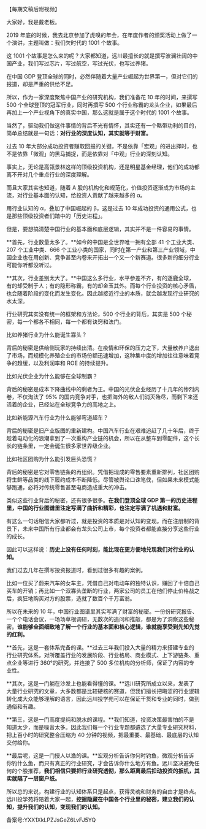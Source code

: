 【每期文稿后附视频】

大家好，我是戴老板。

2019 年底的时候，我去北京参加了虎嗅的年会，在年度作者的颁奖活动上做了一个演讲，主题叫做：我们欠时代的 1001 个故事。

这 1001 个故事是怎么来的呢？大家都知道，远川最擅长的就是撰写波澜壮阔的中国产业，我们写过芯片，写过航空，写过光伏，也写过养猪。

在中国 GDP 登顶全球的同时，必然伴随着大量产业崛起为世界第一，但对它们的报道，却是严重的供给不足。

所以，作为一家深度聚焦中国产业的研究机构，我们准备花 10 年的时间，来撰写 500 个全球登顶的冠军行业，同时再撰写 500 个行业称霸的龙头企业，如果最后再加上一个产业视角下的真实中国，那么这就是属于这个时代的 1001 个故事。

当然了，驱动我们做这件事情的背后不光有情怀，其实还有一个略带功利的目的，简单总结就是一句话：**对行业的深度认知，其实就等于财富。**

过去 10 年大部分成功投资者赚取回报的关键，不是依靠「宏观」的进出择时，也不是依靠「微观」的黑马捕捉，而是依靠对「中观」行业的深刻认知。

事实上，无论是高瓴景林这样的顶级投资机构，还是明星基金经理，他们的成功都离不开对几个重点行业的深度理解。

而且大家其实也知道，随着 A 股的机构化和规范化，价值投资逐渐成为市场的主流，对行业基本面的认知，给投资人贡献了越来越多的 α。

用行业认知的 α，叠加了中国崛起的 β，这是过去 10 年成功投资的通用公式，也是那些顶级投资者们踏中的「历史进程」。

但是，要想搞清楚中国行业的基本面和底层逻辑，其实并不是一件容易的事情。

**首先，行业数量太多了。**如今的中国是全世界唯一拥有全部 41 个工业大类、207 个工业中类、666 个工业小类的国家，同时在第一产业和第三产业领域，中国企业也在用创新、竞争甚至内卷来开拓出一个又一个新赛道。很多新的细分行业可能你听都没听过。

**其次，行业差别太大了。**中国这么多行业，水平参差不齐，有的逐鹿全球，有的却受制于人；有的隐形称霸，有的却金玉其外。而每个行业投资的核心矛盾，也会随着阶段的变化而发生变化。因此越接近行业的本质，就会越发现行业研究的水太深。

行业研究其实没有统一的框架和方法论，500 个行业的背后，其实是 500 个秘密，每一个都各不相同，每一个都有诀窍和法门。

比如养猪行业为什么能诞生寡头？

背后的秘密是供给侧玩家的持续出清。在疫情和环保的压力之下，大量散养户退出了市场，而规模化养殖企业的市场份额迅速增加，这种集中度的增加往往意味着竞争的趋缓，以及利润率和 ROE 的持续提升。

比如光伏企业为什么能够在全球制霸？

背后的秘密是成本下降曲线中的剩者为王。中国的光伏企业经历了十几年的惨烈内卷，不仅淘汰了 95\% 的国内竞争对手，也把海外的敌人们消灭殆尽，而剩下来还活着的企业，已经站在全球竞争力的高地之上。

比如新能源汽车行业为什么能够弯道超车？

背后的秘密是旧产业版图的重新建构。中国汽车行业在艰难追赶了几十年后，终于趁着电动化的浪潮拿到了一次重构产业链的机会，所以在从整车到零配件，这个长长的链条里，一定会诞生很多家世界级企业。

比如社区团购为什么能引发巨头恐慌？

背后的秘密是它对零售链条的再组织。凭借把现成的零售要素重新排列，社区团购将生鲜等品类的线下履约成本不断降低。尽管被舆论口诛笔伐，但如果未来模式能够跑通，必将对传统零售甚至电商造成重大的冲击。

类似这些行业背后的秘密，还有很多很多。**在我们登顶全球 GDP 第一的历史进程里，中国的行业图谱里注定写满了曲折和精彩，也注定写满了机遇和财富。**

有这么一句话相信大家都听过，就是投资的本质是对认知的变现。而在注册制的背景下，未来中国所有行业都会有龙头公司上市，每个投资者都能直接分享这些行业的成长。

因此可以这样说：**历史上没有任何时刻，能比现在更方便地兑现我们对行业的认知。**

我们过去几年在撰写投资报道时，看到过很多有趣的案例。

比如一位买了蔚来汽车的女车主，凭借自己对电动车的独特认识，赚回了十倍自己买车的开销；再比如一个双寡头垄断的行业，两家公司的员工在他们停止价格战之后，疯狂地购买对方的股票，造就了数百个千万富翁。

所以在未来的 10 年，中国行业图谱里其实写满了财富的秘密。一份份研究报告、一个个电话会议，一场场草根调研，无数次的追问和推敲，都是为了洞察这些秘密。**谁能够全面细致地了解一个行业的基本面和核心逻辑，谁就能享受到先知先觉的红利。**

**首先，这是一套体系完备的课。**过去三年我们投入大量的精力来搭建专业的行业研究体系，对所覆盖行业的发展阶段、行业格局、商业模式、上下游链条、重点企业等进行 360°的研究，并连接了 500 多位机构的分析师，保证了内容的专业性。

**其次，这是一门躺在沙发上也能看得懂的课。**远川研究所成立以来，发表了大量行业研究的文章，大多数都是比较硬核的赛道，但我们擅长把晦涩的行业逻辑转化成大众能够理解的语言，因此远川投学苑可以在保证干货和专业的同时，做到通俗和有趣。

**第三，这是一门高度提纯和脱水的课程。**我们知道，投资决策最害怕的不是知道太少，而是噪音太多。因此我们每一个行业专题都遴选了大量专业研究材料，把上百小时的研究整合压缩为 40 分钟的视频，把最重要、最基础、最底层的认知交付给你。

**最后呢，这是一门授人以渔的课。**宏观分析告诉你何时钓鱼，微观分析告诉你钓什么鱼，而只有真正的行业研究，才会告诉你什么地方有鱼。远川坚决避免任何的个股推荐，**我们相信只要把行业研究透彻，那么距离最后扣动投资的扳机，其实就隔了一层窗户纸。**

所以总的来说，构建行业的认知体系只是起点，获得灵魂和财务的自由才是终点。远川投学苑将陪着大家一起，**挖掘隐藏在中国各个行业里的秘密，建立我们的认知，提升我们的认知，变现我们的认知。**

  

备案号:YXX1XkLPZJsGeZ6LvFJ5YQ